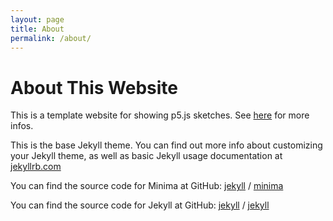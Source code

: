 ```yaml
---
layout: page
title: About
permalink: /about/
---
```


# About This Website



This is a template website for showing p5.js sketches. See [here](https://github.com/BenjaminHabert/jekyll-p5-portfolio) for more infos.

This is the base Jekyll theme. You can find out more info about customizing your Jekyll theme, as well as basic Jekyll usage documentation at [jekyllrb.com](https://jekyllrb.com/)

You can find the source code for Minima at GitHub:
[jekyll][jekyll-organization] /
[minima](https://github.com/jekyll/minima)

You can find the source code for Jekyll at GitHub:
[jekyll][jekyll-organization] /
[jekyll](https://github.com/jekyll/jekyll)


[jekyll-organization]: https://github.com/jekyll
